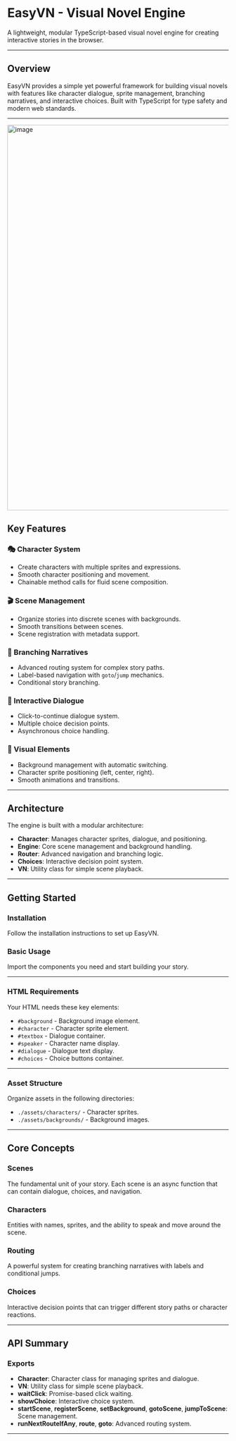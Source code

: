 # EasyVN - Visual Novel Engine

A lightweight, modular TypeScript-based visual novel engine for creating interactive stories in the browser.

---

## Overview

EasyVN provides a simple yet powerful framework for building visual novels with features like character dialogue, sprite management, branching narratives, and interactive choices. Built with TypeScript for type safety and modern web standards.

---
<img width="1920" height="875" alt="image" src="https://github.com/user-attachments/assets/eb2ac2ba-b873-4add-af73-2494d8763cd9" />

## Key Features

### 🎭 Character System
- Create characters with multiple sprites and expressions.
- Smooth character positioning and movement.
- Chainable method calls for fluid scene composition.

### 🎬 Scene Management
- Organize stories into discrete scenes with backgrounds.
- Smooth transitions between scenes.
- Scene registration with metadata support.

### 🔀 Branching Narratives
- Advanced routing system for complex story paths.
- Label-based navigation with `goto`/`jump` mechanics.
- Conditional story branching.

### 💬 Interactive Dialogue
- Click-to-continue dialogue system.
- Multiple choice decision points.
- Asynchronous choice handling.

### 🎨 Visual Elements
- Background management with automatic switching.
- Character sprite positioning (left, center, right).
- Smooth animations and transitions.

---

## Architecture

The engine is built with a modular architecture:

- **Character**: Manages character sprites, dialogue, and positioning.
- **Engine**: Core scene management and background handling.
- **Router**: Advanced navigation and branching logic.
- **Choices**: Interactive decision point system.
- **VN**: Utility class for simple scene playback.

---

## Getting Started

### Installation
Follow the installation instructions to set up EasyVN.

### Basic Usage
Import the components you need and start building your story.

---

### HTML Requirements

Your HTML needs these key elements:

- `#background` - Background image element.
- `#character` - Character sprite element.
- `#textbox` - Dialogue container.
- `#speaker` - Character name display.
- `#dialogue` - Dialogue text display.
- `#choices` - Choice buttons container.

---

### Asset Structure

Organize assets in the following directories:

- `./assets/characters/` - Character sprites.
- `./assets/backgrounds/` - Background images.

---

## Core Concepts

### Scenes
The fundamental unit of your story. Each scene is an async function that can contain dialogue, choices, and navigation.

### Characters
Entities with names, sprites, and the ability to speak and move around the scene.

### Routing
A powerful system for creating branching narratives with labels and conditional jumps.

### Choices
Interactive decision points that can trigger different story paths or character reactions.

---

## API Summary

### Exports
- **Character**: Character class for managing sprites and dialogue.
- **VN**: Utility class for simple scene playback.
- **waitClick**: Promise-based click waiting.
- **showChoice**: Interactive choice system.
- **startScene**, **registerScene**, **setBackground**, **gotoScene**, **jumpToScene**: Scene management.
- **runNextRouteIfAny**, **route**, **goto**: Advanced routing system.

---
